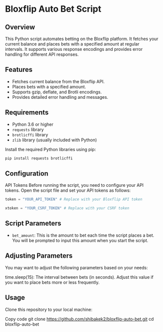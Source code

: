 # Bloxflip Auto Bet Script

## Overview

This Python script automates betting on the Bloxflip platform. It fetches your current balance and places bets with a specified amount at regular intervals. It supports various response encodings and provides error handling for different API responses.

## Features

- Fetches current balance from the Bloxflip API.
- Places bets with a specified amount.
- Supports gzip, deflate, and Brotli encodings.
- Provides detailed error handling and messages.

## Requirements

- Python 3.6 or higher
- `requests` library
- `brotlicffi` library
- `zlib` library (usually included with Python)

Install the required Python libraries using pip:

```bash
pip install requests brotlicffi
```

## Configuration
API Tokens
Before running the script, you need to configure your API tokens. Open the script file and set your API tokens as follows:


```python
token = "YOUR_API_TOKEN" # Replace with your Bloxflip API token
```
```python
xtoken = "YOUR_CSRF_TOKEN" # Replace with your CSRF token
```

## Script Parameters
- `bet_amount`: This is the amount to bet each time the script places a bet. You will be prompted to input this amount when you start the script.

## Adjusting Parameters
You may want to adjust the following parameters based on your needs:

time.sleep(15): The interval between bets (in seconds). Adjust this value if you want to place bets more or less frequently.


## Usage
Clone this repository to your local machine:

Copy code
git clone https://github.com/shibakek2/bloxflip-auto-bet.git
cd bloxflip-auto-bet
